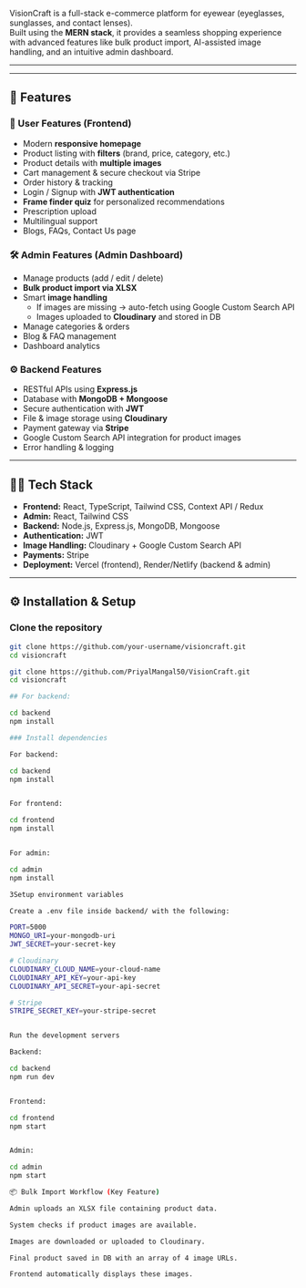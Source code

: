 VisionCraft is a full-stack e-commerce platform for eyewear (eyeglasses, sunglasses, and contact lenses).  
Built using the **MERN stack**, it provides a seamless shopping experience with advanced features like bulk product import, AI-assisted image handling, and an intuitive admin dashboard.  

---


---

## 🚀 Features

### 👤 User Features (Frontend)
- Modern **responsive homepage**
- Product listing with **filters** (brand, price, category, etc.)
- Product details with **multiple images**
- Cart management & secure checkout via Stripe
- Order history & tracking
- Login / Signup with **JWT authentication**
- **Frame finder quiz** for personalized recommendations
- Prescription upload
- Multilingual support
- Blogs, FAQs, Contact Us page

### 🛠️ Admin Features (Admin Dashboard)
- Manage products (add / edit / delete)
- **Bulk product import via XLSX**
- Smart **image handling**  
  - If images are missing → auto-fetch using Google Custom Search API  
  - Images uploaded to **Cloudinary** and stored in DB  
- Manage categories & orders
- Blog & FAQ management
- Dashboard analytics

### ⚙️ Backend Features
- RESTful APIs using **Express.js**
- Database with **MongoDB + Mongoose**
- Secure authentication with **JWT**
- File & image storage using **Cloudinary**
- Payment gateway via **Stripe**
- Google Custom Search API integration for product images
- Error handling & logging

---

## 🧑‍💻 Tech Stack

- **Frontend:** React, TypeScript, Tailwind CSS, Context API / Redux  
- **Admin:** React, Tailwind CSS  
- **Backend:** Node.js, Express.js, MongoDB, Mongoose  
- **Authentication:** JWT  
- **Image Handling:** Cloudinary + Google Custom Search API  
- **Payments:** Stripe  
- **Deployment:** Vercel (frontend), Render/Netlify (backend & admin)

---

## ⚙️ Installation & Setup

### Clone the repository
```bash
git clone https://github.com/your-username/visioncraft.git
cd visioncraft

git clone https://github.com/PriyalMangal50/VisionCraft.git
cd visioncraft

## For backend:

cd backend
npm install

### Install dependencies

For backend:

cd backend
npm install


For frontend:

cd frontend
npm install


For admin:

cd admin
npm install

3Setup environment variables

Create a .env file inside backend/ with the following:

PORT=5000
MONGO_URI=your-mongodb-uri
JWT_SECRET=your-secret-key

# Cloudinary
CLOUDINARY_CLOUD_NAME=your-cloud-name
CLOUDINARY_API_KEY=your-api-key
CLOUDINARY_API_SECRET=your-api-secret

# Stripe
STRIPE_SECRET_KEY=your-stripe-secret


Run the development servers

Backend:

cd backend
npm run dev


Frontend:

cd frontend
npm start


Admin:

cd admin
npm start

📦 Bulk Import Workflow (Key Feature)

Admin uploads an XLSX file containing product data.

System checks if product images are available.

Images are downloaded or uploaded to Cloudinary.

Final product saved in DB with an array of 4 image URLs.

Frontend automatically displays these images.
